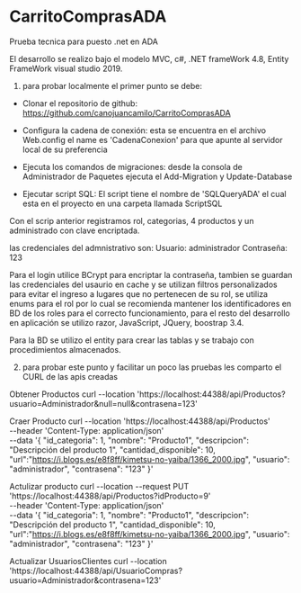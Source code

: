 # CarritoComprasADA
Prueba tecnica para puesto .net en ADA

El desarrollo se realizo bajo el modelo MVC, c#, .NET frameWork 4.8, Entity FrameWork visual studio 2019.

1. para probar localmente el primer punto se debe:

- Clonar el repositorio de github:
https://github.com/canojuancamilo/CarritoComprasADA

- Configura la cadena de conexión: esta se encuentra en el archivo Web.config el name es 'CadenaConexion' para que apunte al servidor
local de su preferencia

- Ejecuta los comandos de migraciones: desde la consola de Administrador de Paquetes ejecuta el Add-Migration y Update-Database

- Ejecutar script SQL: El script tiene el nombre de 'SQLQueryADA' el cual esta en el proyecto en una carpeta llamada ScriptSQL

Con el scrip anterior registramos rol, categorias, 4 productos y un administrado con clave encriptada.

las credenciales del admnistrativo son:
Usuario: administrador
Contraseña: 123

Para el login utilice BCrypt para encriptar la contraseña, tambien se guardan las credenciales del usaurio en cache y se utilizan filtros personalizados para evitar el ingreso a lugares que no pertenecen de su rol, se utiliza enums para el rol por lo cual se recomienda mantener los identificadores en BD de los roles para el correcto funcionamiento, para el resto del desarrollo  en aplicación se utilizo razor, JavaScript, JQuery, boostrap 3.4.

Para la BD se utilizo el entity para crear las tablas y se trabajo con procedimientos almacenados.

2. para probar este punto y facilitar un poco las pruebas les comparto el CURL de las apis creadas 

Obtener Productos
curl --location 'https://localhost:44388/api/Productos?usuario=Administrador&null=null&contrasena=123'

Craer Producto
curl --location 'https://localhost:44388/api/Productos' \
--header 'Content-Type: application/json' \
--data '{
    "id_categoria": 1,
    "nombre": "Producto1",
    "descripcion": "Descripción del producto 1",
    "cantidad_disponible": 10,
    "url":"https://i.blogs.es/e8f8ff/kimetsu-no-yaiba/1366_2000.jpg",
    "usuario": "administrador",
    "contrasena": "123"
}'

Actulizar producto
curl --location --request PUT 'https://localhost:44388/api/Productos?idProducto=9' \
--header 'Content-Type: application/json' \
--data '{
    "id_categoria": 1,
    "nombre": "Producto1",
    "descripcion": "Descripción del producto 1",
    "cantidad_disponible": 10,
    "url":"https://i.blogs.es/e8f8ff/kimetsu-no-yaiba/1366_2000.jpg",
    "usuario": "administrador",
    "contrasena": "123"
}'

Actualizar UsuariosClientes
curl --location 'https://localhost:44388/api/UsuarioCompras?usuario=Administrador&contrasena=123'
